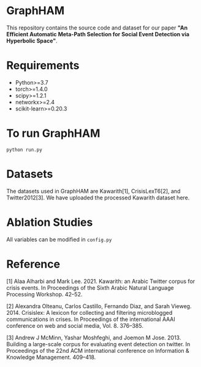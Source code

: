 # GraphHAM
This repository contains the source code and dataset for our paper **"An Efficient Automatic Meta-Path Selection for Social Event Detection via Hyperbolic Space"**.

# Requirements
* Python>=3.7
* torch>=1.4.0
* scipy>=1.2.1
* networkx>=2.4
* scikit-learn>=0.20.3

# To run GraphHAM
```python run.py```

# Datasets
The datasets used in GraphHAM are Kawarith[1], CrisisLexT6[2], and Twitter2012[3]. We have uploaded the processed Kawarith dataset here.


# Ablation Studies
All variables can be modified in ```config.py```

# Reference
[1] Alaa Alharbi and Mark Lee. 2021. Kawarith: an Arabic Twitter corpus for crisis events. In Proceedings of the Sixth Arabic Natural Language Processing Workshop. 42–52.

[2] Alexandra Olteanu, Carlos Castillo, Fernando Diaz, and Sarah Vieweg. 2014. Crisislex: A lexicon for collecting and filtering microblogged communications in crises. In Proceedings of the international AAAI conference on web and social media, Vol. 8. 376–385.

[3] Andrew J McMinn, Yashar Moshfeghi, and Joemon M Jose. 2013. Building a large-scale corpus for evaluating event detection on twitter. In Proceedings of the 22nd ACM international conference on Information & Knowledge Management. 409–418.
